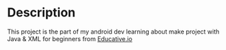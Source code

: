 # Description

This project is the part of my android dev learning about make project with Java & XML for beginners from [Educative.io](https://www.educative.io/)
